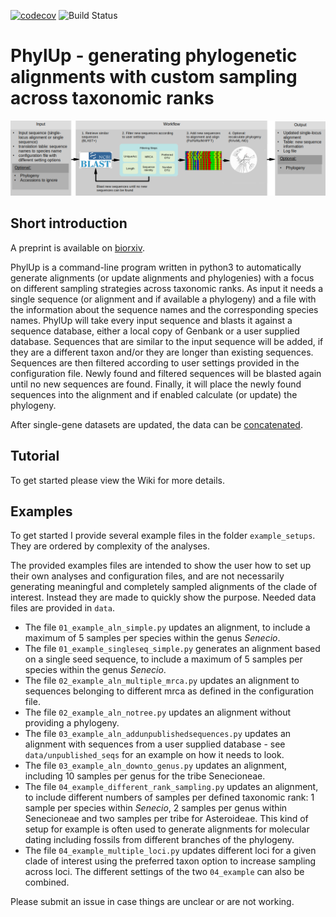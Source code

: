 [![codecov](https://codecov.io/gh/mkandziora/PhylUp/branch/master/graph/badge.svg)](https://codecov.io/gh/mkandziora/PhylUp)
![Build Status](https://github.com/mkandziora/PhylUp/actions/workflows/main.yml/badge.svg)
# PhylUp - generating phylogenetic alignments with custom sampling across taxonomic ranks


![](./docs/workflow.png)   
    
## Short introduction

A preprint is available on [biorxiv](https://www.biorxiv.org/content/10.1101/2020.12.21.394551v1). 


PhylUp is a command-line program written in python3 to automatically generate alignments 
(or update alignments and phylogenies) with a focus on different sampling strategies across taxonomic ranks.
As input it needs a single sequence (or alignment and if available a phylogeny) and 
a file with the information about the sequence names and the corresponding species names. 
PhylUp will take every input sequence and blasts it against a sequence database, 
either a local copy of Genbank or a user supplied database. 
Sequences that are similar to the input sequence will be added, 
if they are a different taxon and/or they are longer than existing sequences.
Sequences are then filtered according to user settings provided in the configuration file.
Newly found and filtered sequences will be blasted again until no new sequences are found.
Finally, it will place the newly found sequences into the alignment and if enabled calculate (or update) the phylogeny.

After single-gene datasets are updated, the data can be [concatenated](https://github.com/mkandziora/phylogenetic_concatenation). 


## Tutorial

To get started please view the Wiki for more details.

## Examples

To get started I provide several example files in the folder `example_setups`. 
They are ordered by complexity of the analyses.

The provided examples files are intended to show the user how to set up their own analyses and configuration files, 
and are not necessarily generating meaningful and completely sampled alignments of the clade of interest. 
Instead they are made to quickly show the purpose.
Needed data files are provided in `data`.

 * The file `01_example_aln_simple.py` updates an alignment, 
    to include a maximum of 5 samples per species within the genus *Senecio*.
 * The file `01_example_singleseq_simple.py` generates an alignment based on a single seed sequence, 
    to include a maximum of 5 samples per species within the genus *Senecio*.
 * The file `02_example_aln_multiple_mrca.py` updates an alignment to sequences 
    belonging to different mrca as defined in the configuration file.
 * The file `02_example_aln_notree.py` updates an alignment without providing a phylogeny. 
 * The file `03_example_aln_addunpublishedsequences.py` updates an alignment with sequences 
    from a user supplied database - see `data/unpublished_seqs` for an example on how it needs to look.
 * The file `03_example_aln_downto_genus.py` updates an alignment, 
    including 10 samples per genus for the tribe Senecioneae.
 * The file `04_example_different_rank_sampling.py` updates an alignment, 
    to include different numbers of samples per defined taxonomic rank: 
    1 sample per species within *Senecio*, 2 samples per genus within Senecioneae and 
    two samples per tribe for Asteroideae. This kind of setup for example is often used to generate alignments for 
    molecular dating including fossils from different branches of the phylogeny.
 * The file `04_example_multiple_loci.py` updates different loci for a given clade of interest 
    using the preferred taxon option to increase sampling across loci. The different settings of the two `04_example` can also be combined.
 
 Please submit an issue in case things are unclear or are not working.
  
